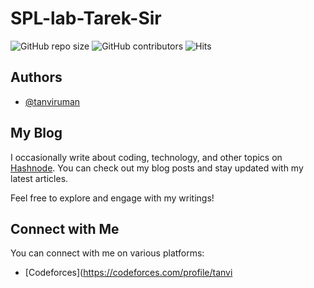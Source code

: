 # SPL-lab-Tarek-Sir
![GitHub repo size](https://img.shields.io/github/repo-size/tanviruman/SPL-lab-Tarek-Sir)
![GitHub contributors](https://img.shields.io/github/contributors/tanviruman/SPL-lab-Tarek-Sir)
![Hits](https://hits.seeyoufarm.com/api/count/incr/badge.svg?url=https://github.com/tanviruman/SPL-lab-Tarek-Sir)


## Authors

- [@tanviruman](https://www.github.com/tanviruman)


## My Blog

I occasionally write about coding, technology, and other topics on [Hashnode](https://tanviruman.hashnode.dev/). You can check out my blog posts and stay updated with my latest articles.

Feel free to explore and engage with my writings!


## Connect with Me

You can connect with me on various platforms:

- [Codeforces](https://codeforces.com/profile/tanvi
